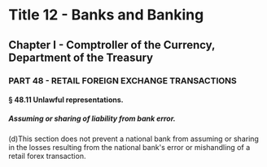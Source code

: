 
# Title 12 - Banks and Banking
## Chapter I - Comptroller of the Currency, Department of the Treasury
### PART 48 - RETAIL FOREIGN EXCHANGE TRANSACTIONS
#### § 48.11 Unlawful representations.
##### Assuming or sharing of liability from bank error.

(d)This section does not prevent a national bank from assuming or sharing in the losses resulting from the national bank's error or mishandling of a retail forex transaction.
